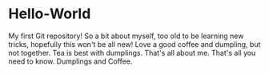 # Hello-World
My first Git repository!
So a bit about myself, too old to be learning new tricks, hopefully this won't be all new!
Love a good coffee and dumpling, but not together. Tea is best with dumplings.
That's all about me. That's all you need to know. Dumplings and Coffee.
